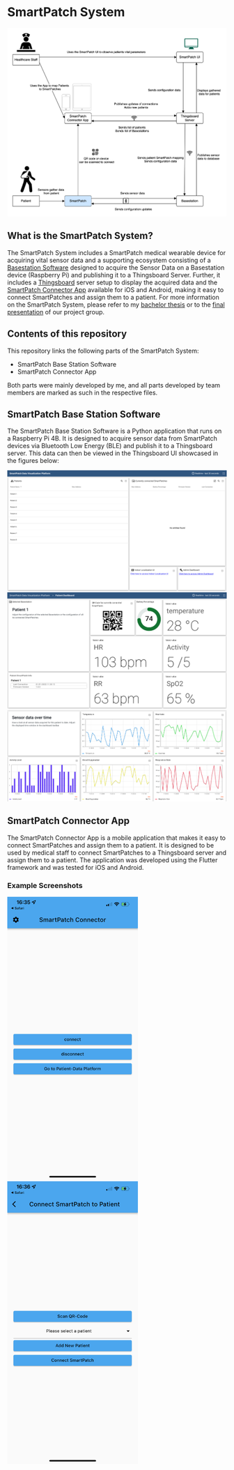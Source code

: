# SmartPatch System

<img src="assets/figures/SmartPatch_System.png" alt="SmartPatch System" width="800">

## What is the SmartPatch System?
The SmartPatch System includes a SmartPatch medical wearable device for acquiring vital sensor data
and a supporting ecosystem consisting of a 
[Basestation Software](https://gitlab.ethz.ch/pbl/hs2021/flagship-smart-patch-2021/base-station-v1) 
designed to acquire the Sensor Data on a Basestation device (Raspberry Pi) and publishing it to a Thingsboard Server.
Further, it includes a [Thingsboard](https://thingsboard.io/) server setup to display the acquired data and the 
[SmartPatch Connector App](https://gitlab.ethz.ch/pbl/hs2021/flagship-smart-patch-2021/connector-app-v1) 
available for iOS and Android, making it easy to connect SmartPatches and assign them to a patient.
For more information on the SmartPatch System, please refer to my [bachelor thesis](assets/SmartPatch_System.pdf)
or to the [final presentation](assets/SmartPatch_Final_Presentation.pdf) of our project group.

## Contents of this repository

This repository links the following parts of the SmartPatch System:
- SmartPatch Base Station Software
- SmartPatch Connector App

Both parts were mainly developed by me, and all parts developed by team members are marked as such in the respective files.


## SmartPatch Base Station Software

The SmartPatch Base Station Software is a Python application that runs on a Raspberry Pi 4B.
It is designed to acquire sensor data from SmartPatch devices via Bluetooth Low Energy (BLE) and publish it to a Thingsboard server.
This data can then be viewed in the Thingsboard UI showcased in the figures below:

<img src="assets/figures/SmartPatch_UI_Home_Page.png" alt="SmartPatch UI Home Page">

<img src="assets/figures/SmartPatch_UI_Data_Page_1.png" alt="SmartPatch UI Data Page 1">

<img src="assets/figures/SmartPatch_UI_Data_Page_2.png" alt="SmartPatch UI Data Page 2">

## SmartPatch Connector App

The SmartPatch Connector App is a mobile application that makes it easy to connect SmartPatches and assign them to a patient.
It is designed to be used by medical staff to connect SmartPatches to a Thingsboard server and assign them to a patient.
The application was developed using the Flutter framework and was tested for iOS and Android.

### Example Screenshots

<img src="assets/figures/Home_Page.png" alt="Home Page" width="300">
<img src="assets/figures/Connect_Page.png" alt="Connect Page" width="300">
